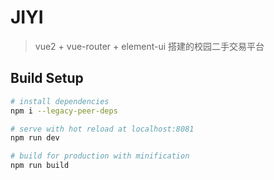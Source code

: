 # JIYI

> vue2 + vue-router + element-ui 搭建的校园二手交易平台

## Build Setup

``` bash
# install dependencies
npm i --legacy-peer-deps

# serve with hot reload at localhost:8081
npm run dev

# build for production with minification
npm run build

```
